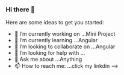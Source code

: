 ### Hi there 👋


Here are some ideas to get you started:

- 🔭 I’m currently working on ...Mini Project
- 🌱 I’m currently learning ...Angular
- 👯 I’m looking to collaborate on ...Angular
- 🤔 I’m looking for help with ...
- 💬 Ask me about ...Anything
- 📫 How to reach me: ...click my linkdin
-->
